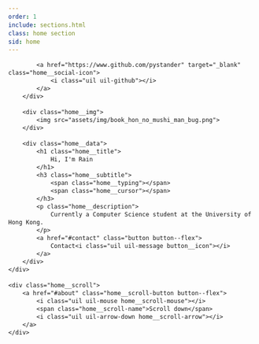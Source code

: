 ```yaml
---
order: 1
include: sections.html
class: home section
sid: home
---
```


<div class="home__container container grid">
    <div class="home__content grid">
        <div class="home__social">
            <a href="https://www.linkedin.com/in/rain-leung-pystander" target="_blank" class="home__social-icon">
                <i class="uil uil-linkedin"></i>
            </a>

            <a href="https://www.github.com/pystander" target="_blank" class="home__social-icon">
                <i class="uil uil-github"></i>
            </a>
        </div>

        <div class="home__img">
            <img src="assets/img/book_hon_no_mushi_man_bug.png">
        </div>

        <div class="home__data">
            <h1 class="home__title">
                Hi, I'm Rain
            </h1>
            <h3 class="home__subtitle">
                <span class="home__typing"></span>
                <span class="home__cursor"></span>
            </h3>
            <p class="home__description">
                Currently a Computer Science student at the University of Hong Kong.
            </p>
            <a href="#contact" class="button button--flex">
                Contact<i class="uil uil-message button__icon"></i>
            </a>
        </div>
    </div>

    <div class="home__scroll">
        <a href="#about" class="home__scroll-button button--flex">
            <i class="uil uil-mouse home__scroll-mouse"></i>
            <span class="home__scroll-name">Scroll down</span>
            <i class="uil uil-arrow-down home__scroll-arrow"></i>
        </a>
    </div>
</div>
